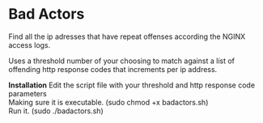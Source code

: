 # Bad Actors
Find all the ip adresses that have repeat offenses according the NGINX access logs.

Uses a threshold number of your choosing to match against a list of offending http response codes that increments per ip address.


<strong>Installation</strong>
Edit the script file with your threshold and http response code parameters <br />
Making sure it is executable. (sudo chmod +x badactors.sh) <br />
Run it. (sudo ./badactors.sh) <br />
